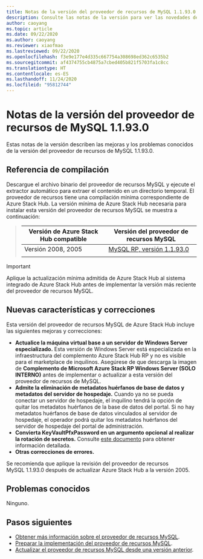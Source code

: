 ```yaml
---
title: Notas de la versión del proveedor de recursos de MySQL 1.1.93.0 de Azure Stack Hub
description: Consulte las notas de la versión para ver las novedades de la actualización 1.1.93.0 del proveedor de recursos MySQL de Azure Stack Hub.
author: caoyang
ms.topic: article
ms.date: 09/22/2020
ms.author: caoyang
ms.reviewer: xiaofmao
ms.lastreviewed: 09/22/2020
ms.openlocfilehash: f3e9e177e4d335c667754a308698ed362c6535b2
ms.sourcegitcommit: af4374755cb4875a7cbed405b821f5703fa1c8cc
ms.translationtype: HT
ms.contentlocale: es-ES
ms.lasthandoff: 11/24/2020
ms.locfileid: "95812744"
---
```

# <a name="mysql-resource-provider-11930-release-notes"></a>Notas de la versión del proveedor de recursos de MySQL 1.1.93.0

Estas notas de la versión describen las mejoras y los problemas conocidos de la versión del proveedor de recursos de MySQL 1.1.93.0.

## <a name="build-reference"></a>Referencia de compilación
Descargue el archivo binario del proveedor de recursos MySQL y ejecute el extractor automático para extraer el contenido en un directorio temporal. El proveedor de recursos tiene una compilación mínima correspondiente de Azure Stack Hub. La versión mínima de Azure Stack Hub necesaria para instalar esta versión del proveedor de recursos MySQL se muestra a continuación:

> |Versión de Azure Stack Hub compatible|Versión del proveedor de recursos MySQL|
> |-----|-----|
> |Versión 2008, 2005|[MySQL RP, versión 1.1.93.0](https://aka.ms/azshmysqlrp11930)|  
> |     |     |

> [!IMPORTANT]
> Aplique la actualización mínima admitida de Azure Stack Hub al sistema integrado de Azure Stack Hub antes de implementar la versión más reciente del proveedor de recursos MySQL.

## <a name="new-features-and-fixes"></a>Nuevas características y correcciones

Esta versión del proveedor de recursos MySQL de Azure Stack Hub incluye las siguientes mejoras y correcciones:

- **Actualice la máquina virtual base a un servidor de Windows Server especializado.** Esta versión de Windows Server está especializada en la infraestructura del complemento Azure Stack Hub RP y no es visible para el marketplace de inquilinos. Asegúrese de que descarga la imagen de **Complemento de Microsoft Azure Stack RP Windows Server (SOLO INTERNO)** antes de implementar o actualizar a esta versión del proveedor de recursos de MySQL.
- **Admite la eliminación de metadatos huérfanos de base de datos y metadatos del servidor de hospedaje.** Cuando ya no se pueda conectar un servidor de hospedaje, el inquilino tendrá la opción de quitar los metadatos huérfanos de la base de datos del portal. Si no hay metadatos huérfanos de base de datos vinculados al servidor de hospedaje, el operador podrá quitar los metadatos huérfanos del servidor de hospedaje del portal de administración.
- **Convierta KeyVaultPfxPassword en un argumento opcional al realizar la rotación de secretos.** Consulte [este documento](azure-stack-sql-resource-provider-maintain.md#secrets-rotation) para obtener información detallada.
- **Otras correcciones de errores.**

Se recomienda que aplique la revisión del proveedor de recursos MySQL 1.1.93.0 después de actualizar Azure Stack Hub a la versión 2005.

## <a name="known-issues"></a>Problemas conocidos
Ninguno.

## <a name="next-steps"></a>Pasos siguientes

- [Obtener más información sobre el proveedor de recursos MySQL](azure-stack-mysql-resource-provider.md).
- [Preparar la implementación del proveedor de recursos MySQL](azure-stack-mysql-resource-provider-deploy.md#prerequisites).
- [Actualizar el proveedor de recursos MySQL desde una versión anterior](azure-stack-mysql-resource-provider-update.md).

